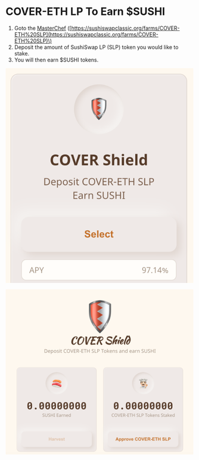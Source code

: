 # COVER-ETH LP To Earn $SUSHI

1. Goto the [MasterChef](https://sushiswapclassic.org/farms/COVER-ETH%20SLP) \([https://sushiswapclassic.org/farms/COVER-ETH%20SLP](https://sushiswapclassic.org/farms/COVER-ETH%20SLP)\) 
2. Deposit the amount of SushiSwap LP \(SLP\) token you would like to stake. 
3. You will then earn $SUSHI tokens.

![](../../.gitbook/assets/screen-shot-2021-01-14-at-2.19.51-am.png)

![](../../.gitbook/assets/screen-shot-2021-01-13-at-8.28.40-pm%20%281%29.png)



